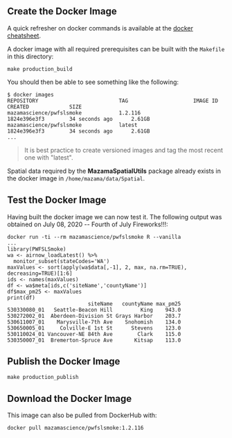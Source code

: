 ## Create the Docker Image ##

A quick refresher on docker commands is available at the [docker cheatsheet](https://github.com/wsargent/docker-cheat-sheet).

A docker image with all required prerequisites can be built with the `Makefile` in this directory:

```
make production_build
```

You should then be able to see something like the following:

```
$ docker images
REPOSITORY                          TAG                     IMAGE ID            CREATED             SIZE
mazamascience/pwfslsmoke            1.2.116                 1824e396e3f3        34 seconds ago      2.61GB
mazamascience/pwfslsmoke            latest                  1824e396e3f3        34 seconds ago      2.61GB
...
```

> It is best practice to create versioned images and tag the most recent one with "latest".

Spatial data required by the **MazamaSpatialUtils** package already exists in 
the docker image in `/home/mazama/data/Spatial`.


## Test the Docker Image ##

Having built the docker image we can now test it. The following output was 
obtained on July 08, 2020 -- Fourth of July Fireworks!!!:


```
docker run -ti --rm mazamascience/pwfslsmoke R --vanilla
...
library(PWFSLSmoke)
wa <- airnow_loadLatest() %>%
  monitor_subset(stateCodes='WA')
maxValues <- sort(apply(wa$data[,-1], 2, max, na.rm=TRUE), decreasing=TRUE)[1:6]
ids <- names(maxValues)
df <- wa$meta[ids,c('siteName','countyName')]
df$max_pm25 <- maxValues
print(df)
                          siteName   countyName max_pm25
530330080_01   Seattle-Beacon Hill         King    943.0
530272002_01  Aberdeen-Division St Grays Harbor    203.7
530611007_01    Marysville-7th Ave    Snohomish    134.0
530650005_01     Colville-E 1st St      Stevens    123.0
530110024_01 Vancouver-NE 84th Ave        Clark    115.0
530350007_01  Bremerton-Spruce Ave       Kitsap    113.0
```


## Publish the Docker Image ##

```
make production_publish
```

## Download the Docker Image ##

This image can also be pulled from DockerHub with:

```
docker pull mazamascience/pwfslsmoke:1.2.116
```

